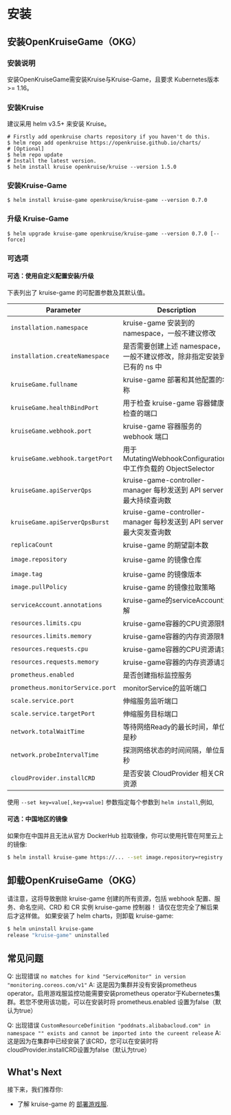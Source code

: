 # 安装

## 安装OpenKruiseGame（OKG）

### 安装说明

安装OpenKruiseGame需安装Kruise与Kruise-Game，且要求 Kubernetes版本 >= 1.16。

### 安装Kruise

建议采用 helm v3.5+ 来安装 Kruise。

```shell
# Firstly add openkruise charts repository if you haven't do this.
$ helm repo add openkruise https://openkruise.github.io/charts/
# [Optional]
$ helm repo update
# Install the latest version.
$ helm install kruise openkruise/kruise --version 1.5.0
```

### 安装Kruise-Game

```shell
$ helm install kruise-game openkruise/kruise-game --version 0.7.0
```

### 升级 Kruise-Game

```shell
$ helm upgrade kruise-game openkruise/kruise-game --version 0.7.0 [--force]
```

### 可选项

#### 可选：使用自定义配置安装/升级

下表列出了 kruise-game 的可配置参数及其默认值。

| Parameter                        | Description                                             | Default                          |
|----------------------------------|---------------------------------------------------------|----------------------------------|
| `installation.namespace`         | kruise-game 安装到的 namespace，一般不建议修改                      | `kruise-game-system`             |
| `installation.createNamespace`   | 是否需要创建上述 namespace，一般不建议修改，除非指定安装到已有的 ns 中              | `true`                           |
| `kruiseGame.fullname`            | kruise-game 部署和其他配置的名称                                  | `kruise-game-controller-manager` |
| `kruiseGame.healthBindPort`      | 用于检查 kruise-game 容器健康检查的端口                              | `8082`                           |
| `kruiseGame.webhook.port`        | kruise-game 容器服务的 webhook 端口                            | `443`                            |
| `kruiseGame.webhook.targetPort`  | 用于 MutatingWebhookConfigurations 中工作负载的 ObjectSelector  | `9876`                           |
| `kruiseGame.apiServerQps`        | kruise-game-controller-manager 每秒发送到 API server的最大持续查询数 | `5`                              |
| `kruiseGame.apiServerQpsBurst`   | kruise-game-controller-manager 每秒发送到 API server的最大突发查询数 | `10`                             |
| `replicaCount`                   | kruise-game 的期望副本数                                      | `1`                              |
| `image.repository`               | kruise-game 的镜像仓库                                       | `openkruise/kruise-game-manager` |
| `image.tag`                      | kruise-game 的镜像版本                                       | `v0.6.0`                         |
| `image.pullPolicy`               | kruise-game 的镜像拉取策略                                     | `Always`                         |
| `serviceAccount.annotations`     | kruise-game的serviceAccount注解                            | ` `                              |
| `resources.limits.cpu`           | kruise-game容器的CPU资源限制                                   | `500m`                           |
| `resources.limits.memory`        | kruise-game容器的内存资源限制                                    | `1Gi`                            |
| `resources.requests.cpu`         | kruise-game容器的CPU资源请求                                   | `10m`                            |
| `resources.requests.memory`      | kruise-game容器的内存资源请求                                    | `64Mi`                           |
| `prometheus.enabled`             | 是否创建指标监控服务                                              | `true`                           |
| `prometheus.monitorService.port` | monitorService的监听端口                                     | `8080`                           |
| `scale.service.port`             | 伸缩服务监听端口                                                | `6000`                           |
| `scale.service.targetPort`       | 伸缩服务目标端口                                                | `6000`                           |
| `network.totalWaitTime`          | 等待网络Ready的最长时间，单位是秒                                     | `60`                             |
| `network.probeIntervalTime`      | 探测网络状态的时间间隔，单位是秒                                        | `5`                              |
| `cloudProvider.installCRD`       | 是否安装 CloudProvider 相关CRD资源                              | `true`                           |

使用 `--set key=value[,key=value]` 参数指定每个参数到 `helm install`,例如,

#### 可选：中国地区的镜像

如果你在中国并且无法从官方 DockerHub 拉取镜像，你可以使用托管在阿里云上的镜像:

```bash
$ helm install kruise-game https://... --set image.repository=registry.cn-hangzhou.aliyuncs.com/acs/kruise-game-manager
```

## 卸载OpenKruiseGame（OKG）

请注意，这将导致删除 kruise-game 创建的所有资源，包括 webhook 配置、服务、命名空间、CRD 和 CR 实例 kruise-game 控制器！
请仅在您完全了解后果后才这样做。
如果安装了 helm charts，则卸载 kruise-game:

```bash
$ helm uninstall kruise-game
release "kruise-game" uninstalled
```

## 常见问题

Q: 出现错误 `no matches for kind "ServiceMonitor" in version "monitoring.coreos.com/v1"`
A: 这是因为集群并没有安装prometheus operator。启用游戏服监控功能需要安装prometheus operator于Kubernetes集群。若您不使用该功能，可以在安装时将 prometheus.enabled 设置为false（默认为true）

Q: 出现错误 `CustomResourceDefinition "poddnats.alibabacloud.com" in namespace "" exists and cannot be imported into the cureent release`
A: 这是因为在集群中已经安装了该CRD，您可以在安装时将cloudProvider.installCRD设置为false（默认为true）

## What's Next
接下来，我们推荐你:
- 了解 kruise-game 的 [部署游戏服](user-manuals/deploy-gameservers.md).